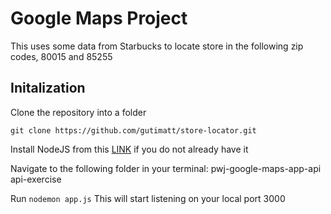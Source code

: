 # Google Maps Project

This uses some data from Starbucks to locate store in the following zip codes, 80015 and 85255

## Initalization

Clone the repository into a folder

    git clone https://github.com/gutimatt/store-locator.git

Install NodeJS from this [LINK](https://nodejs.org/en/) if you do not already have it

Navigate to the following folder in your terminal:
pwj-google-maps-app-api
api-exercise

Run `nodemon app.js`
This will start listening on your local port 3000
